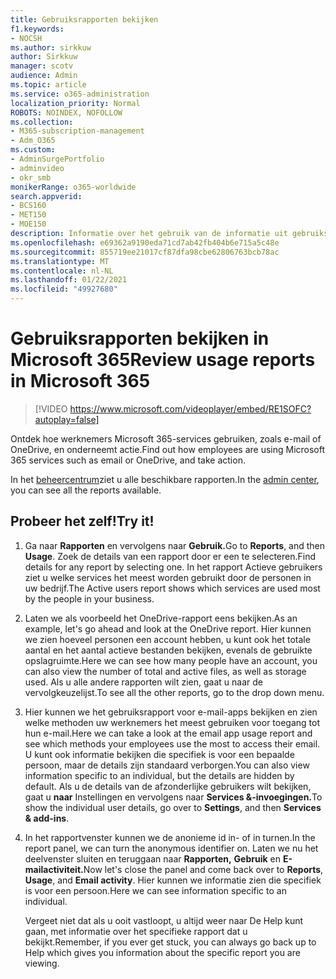 ```yaml
---
title: Gebruiksrapporten bekijken
f1.keywords:
- NOCSH
ms.author: sirkkuw
author: Sirkkuw
manager: scotv
audience: Admin
ms.topic: article
ms.service: o365-administration
localization_priority: Normal
ROBOTS: NOINDEX, NOFOLLOW
ms.collection:
- M365-subscription-management
- Adm_O365
ms.custom:
- AdminSurgePortfolio
- adminvideo
- okr_smb
monikerRange: o365-worldwide
search.appverid:
- BCS160
- MET150
- MOE150
description: Informatie over het gebruik van de informatie uit gebruiksrapporten.
ms.openlocfilehash: e69362a9190eda71cd7ab42fb404b6e715a5c48e
ms.sourcegitcommit: 855719ee21017cf87dfa98cbe62806763bcb78ac
ms.translationtype: MT
ms.contentlocale: nl-NL
ms.lasthandoff: 01/22/2021
ms.locfileid: "49927680"
---
```

# <a name="review-usage-reports-in-microsoft-365"></a><span data-ttu-id="a5164-103">Gebruiksrapporten bekijken in Microsoft 365</span><span class="sxs-lookup"><span data-stu-id="a5164-103">Review usage reports in Microsoft 365</span></span>

> [!VIDEO https://www.microsoft.com/videoplayer/embed/RE1SOFC?autoplay=false]

<span data-ttu-id="a5164-104">Ontdek hoe werknemers Microsoft 365-services gebruiken, zoals e-mail of OneDrive, en onderneemt actie.</span><span class="sxs-lookup"><span data-stu-id="a5164-104">Find out how employees are using Microsoft 365 services such as email or OneDrive, and take action.</span></span>

<span data-ttu-id="a5164-105">In het [beheercentrum](https://admin.microsoft.com)ziet u alle beschikbare rapporten.</span><span class="sxs-lookup"><span data-stu-id="a5164-105">In the [admin center](https://admin.microsoft.com), you can see all the reports available.</span></span>

## <a name="try-it"></a><span data-ttu-id="a5164-106">Probeer het zelf!</span><span class="sxs-lookup"><span data-stu-id="a5164-106">Try it!</span></span>

1. <span data-ttu-id="a5164-107">Ga naar **Rapporten** en vervolgens naar **Gebruik.**</span><span class="sxs-lookup"><span data-stu-id="a5164-107">Go to **Reports**, and then **Usage**.</span></span> <span data-ttu-id="a5164-108">Zoek de details van een rapport door er een te selecteren.</span><span class="sxs-lookup"><span data-stu-id="a5164-108">Find details for any report by selecting one.</span></span> <span data-ttu-id="a5164-109">In het rapport Actieve gebruikers ziet u welke services het meest worden gebruikt door de personen in uw bedrijf.</span><span class="sxs-lookup"><span data-stu-id="a5164-109">The Active users report shows which services are used most by the people in your business.</span></span>
1. <span data-ttu-id="a5164-110">Laten we als voorbeeld het OneDrive-rapport eens bekijken.</span><span class="sxs-lookup"><span data-stu-id="a5164-110">As an example, let's go ahead and look at the OneDrive report.</span></span> <span data-ttu-id="a5164-111">Hier kunnen we zien hoeveel personen een account hebben, u kunt ook het totale aantal en het aantal actieve bestanden bekijken, evenals de gebruikte opslagruimte.</span><span class="sxs-lookup"><span data-stu-id="a5164-111">Here we can see how many people have an account, you can also view the number of total and active files, as well as storage used.</span></span> <span data-ttu-id="a5164-112">Als u alle andere rapporten wilt zien, gaat u naar de vervolgkeuzelijst.</span><span class="sxs-lookup"><span data-stu-id="a5164-112">To see all the other reports, go to the drop down menu.</span></span>
1. <span data-ttu-id="a5164-113">Hier kunnen we het gebruiksrapport voor e-mail-apps bekijken en zien welke methoden uw werknemers het meest gebruiken voor toegang tot hun e-mail.</span><span class="sxs-lookup"><span data-stu-id="a5164-113">Here we can take a look at the email app usage report and see which methods your employees use the most to access their email.</span></span> <span data-ttu-id="a5164-114">U kunt ook informatie bekijken die specifiek is voor een bepaalde persoon, maar de details zijn standaard verborgen.</span><span class="sxs-lookup"><span data-stu-id="a5164-114">You can also view information specific to an individual, but the details are hidden by default.</span></span> <span data-ttu-id="a5164-115">Als u de details van de afzonderlijke gebruikers wilt bekijken, gaat u **naar** Instellingen en vervolgens naar **Services &-invoegingen.**</span><span class="sxs-lookup"><span data-stu-id="a5164-115">To show the individual user details, go over to **Settings**, and then **Services & add-ins**.</span></span>
1. <span data-ttu-id="a5164-116">In het rapportvenster kunnen we de anonieme id in- of in turnen.</span><span class="sxs-lookup"><span data-stu-id="a5164-116">In the report panel, we can turn the anonymous identifier on.</span></span> <span data-ttu-id="a5164-117">Laten we nu het deelvenster sluiten en teruggaan naar **Rapporten,** **Gebruik** en **E-mailactiviteit.**</span><span class="sxs-lookup"><span data-stu-id="a5164-117">Now let's close the panel and come back over to **Reports**, **Usage**, and **Email activity**.</span></span> <span data-ttu-id="a5164-118">Hier kunnen we informatie zien die specifiek is voor een persoon.</span><span class="sxs-lookup"><span data-stu-id="a5164-118">Here we can see information specific to an individual.</span></span>

    <span data-ttu-id="a5164-119">Vergeet niet dat als u ooit vastloopt, u altijd weer naar De Help kunt gaan, met informatie over het specifieke rapport dat u bekijkt.</span><span class="sxs-lookup"><span data-stu-id="a5164-119">Remember, if you ever get stuck, you can always go back up to Help which gives you information about the specific report you are viewing.</span></span>